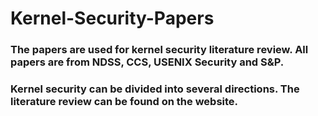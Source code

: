 # Kernel-Security-Papers
### The papers are used for kernel security literature review. All papers are from NDSS, CCS, USENIX Security and S&P.
### Kernel security can be divided into several directions. The literature review can be found on the website.
